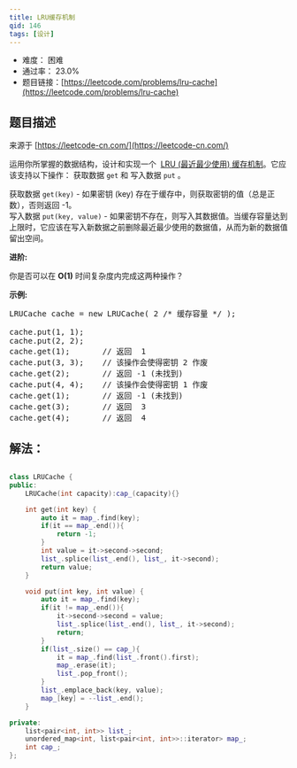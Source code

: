 ```yaml
---
title: LRU缓存机制
qid: 146
tags: [设计]
---
```



- 难度： 困难
- 通过率： 23.0%
- 题目链接：[https://leetcode.com/problems/lru-cache](https://leetcode.com/problems/lru-cache)


## 题目描述

来源于 [https://leetcode-cn.com/](https://leetcode-cn.com/)

<p>运用你所掌握的数据结构，设计和实现一个&nbsp; <a href="https://baike.baidu.com/item/LRU" target="_blank">LRU (最近最少使用) 缓存机制</a>。它应该支持以下操作： 获取数据 <code>get</code> 和 写入数据 <code>put</code> 。</p>

<p>获取数据 <code>get(key)</code> - 如果密钥 (key) 存在于缓存中，则获取密钥的值（总是正数），否则返回 -1。<br>
写入数据 <code>put(key, value)</code> - 如果密钥不存在，则写入其数据值。当缓存容量达到上限时，它应该在写入新数据之前删除最近最少使用的数据值，从而为新的数据值留出空间。</p>

<p><strong>进阶:</strong></p>

<p>你是否可以在&nbsp;<strong>O(1)</strong> 时间复杂度内完成这两种操作？</p>

<p><strong>示例:</strong></p>

<pre>LRUCache cache = new LRUCache( 2 /* 缓存容量 */ );

cache.put(1, 1);
cache.put(2, 2);
cache.get(1);       // 返回  1
cache.put(3, 3);    // 该操作会使得密钥 2 作废
cache.get(2);       // 返回 -1 (未找到)
cache.put(4, 4);    // 该操作会使得密钥 1 作废
cache.get(1);       // 返回 -1 (未找到)
cache.get(3);       // 返回  3
cache.get(4);       // 返回  4
</pre>


## 解法：

```cpp

class LRUCache {
public:
    LRUCache(int capacity):cap_(capacity){}

    int get(int key) {
        auto it = map_.find(key);
        if(it == map_.end()){
            return -1;
        }
        int value = it->second->second;
        list_.splice(list_.end(), list_, it->second);
        return value;
    }

    void put(int key, int value) {
        auto it = map_.find(key);
        if(it != map_.end()){
            it->second->second = value;
            list_.splice(list_.end(), list_, it->second);
            return;
        }
        if(list_.size() == cap_){
            it = map_.find(list_.front().first);
            map_.erase(it);
            list_.pop_front();
        }
        list_.emplace_back(key, value);
        map_[key] = --list_.end();
    }

private:
    list<pair<int, int>> list_;
    unordered_map<int, list<pair<int, int>>::iterator> map_;
    int cap_;
};
```